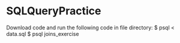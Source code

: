 # SQLQueryPractice

Download code and run the following code in file directory:
$ psql < data.sql
$ psql joins_exercise